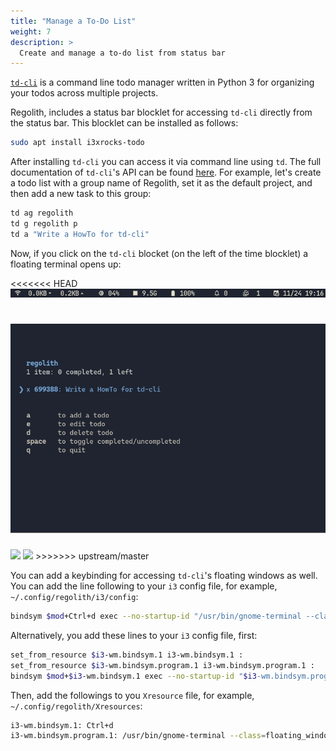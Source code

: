 ```yaml
---
title: "Manage a To-Do List"
weight: 7
description: >
  Create and manage a to-do list from status bar
---
```


[`td-cli`](https://github.com/darrikonn/td-cli) is a command line todo manager written in Python 3 for organizing your todos across multiple projects.

Regolith, includes a status bar blocklet for accessing `td-cli` directly from the status bar.
This blocklet can be installed as follows:
```bash
sudo apt install i3xrocks-todo
```

After installing `td-cli` you can access it via command line using ``td``. The full documentation of `td-cli`'s API can be found [here](https://github.com/darrikonn/td-cli/blob/master/API.md). For example, let's create a todo list with a group name of Regolith, set it as the default project, and then add a new task to this group:

```bash
td ag regolith
td g regolith p
td a "Write a HowTo for td-cli"
```

Now, if you click on the `td-cli` blocket (on the left of the time blocklet) a floating terminal opens up:

<<<<<<< HEAD
![tdcli_statusbar](tdcli.png)

![tdcli_window](tdcli_window.png)
=======
<img class="shadow m-5" src="../tdcli.png"/>

<img class="shadow m-5" src="../tdcli_window.png"/>
>>>>>>> upstream/master

You can add a keybinding for accessing `td-cli`'s floating windows as well. You can add the line following to your `i3` config file, for example, `~/.config/regolith/i3/config`:

```bash
bindsym $mod+Ctrl+d exec --no-startup-id "/usr/bin/gnome-terminal --class=floating_window -e 'td --interactive'"
```

Alternatively, you add these lines to your `i3` config file, first:

```bash
set_from_resource $i3-wm.bindsym.1 i3-wm.bindsym.1 :
set_from_resource $i3-wm.bindsym.program.1 i3-wm.bindsym.program.1 :
bindsym $mod+$i3-wm.bindsym.1 exec --no-startup-id "$i3-wm.bindsym.program.1"
```

Then, add the followings to you `Xresource` file, for example, `~/.config/regolith/Xresources`:

```bash
i3-wm.bindsym.1: Ctrl+d
i3-wm.bindsym.program.1: /usr/bin/gnome-terminal --class=floating_window -e 'td --interactive'
```

